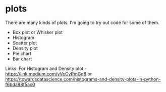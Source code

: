 # plots

There are many kinds of plots. I'm going to try out code for some of them.

* Box plot or Whisker plot
* Histogram
* Scatter plot
* Density plot
* Pie chart
* Bar chart

Links:
For Histogram and Density plot -
https://link.medium.com/yVcCyPmGq8
or
https://towardsdatascience.com/histograms-and-density-plots-in-python-f6bda88f5ac0

